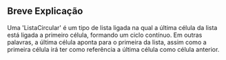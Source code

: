 ## Breve Explicação

Uma 'ListaCircular' é um tipo de lista ligada na qual a última célula da lista está ligada a primeiro célula, formando um ciclo contínuo. Em outras palavras, a última célula aponta para o primeira da lista, assim como a primeira célula irá ter como referência a última célula como célula anterior.
